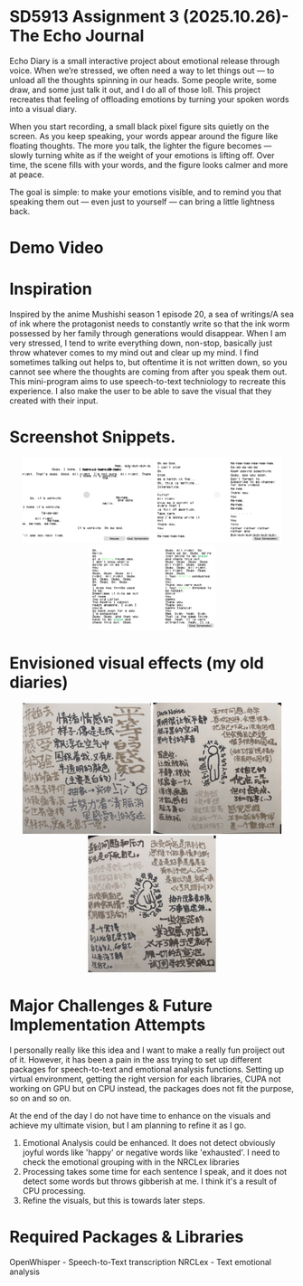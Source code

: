 # SD5913 Assignment 3 (2025.10.26)- The Echo Journal
Echo Diary is a small interactive project about emotional release through voice. When we’re stressed, we often need a way to let things out — to unload all the thoughts spinning in our heads. Some people write, some draw, and some just talk it out, and I do all of those loll. This project recreates that feeling of offloading emotions by turning your spoken words into a visual diary.

When you start recording, a small black pixel figure sits quietly on the screen. As you keep speaking, your words appear around the figure like floating thoughts. The more you talk, the lighter the figure becomes — slowly turning white as if the weight of your emotions is lifting off. Over time, the scene fills with your words, and the figure looks calmer and more at peace.

The goal is simple: to make your emotions visible, and to remind you that speaking them out — even just to yourself — can bring a little lightness back.

# Demo Video



# Inspiration
Inspired by the anime Mushishi season 1 episode 20, a sea of writings/A sea of ink where the protagonist needs to constantly write so that the ink worm possessed by her family through generations would disappear. When I am very stressed, I tend to write everything down, non-stop, basically just throw whatever comes to my mind out and clear up my mind. I find sometimes talking out helps to, but oftentime it is not written down, so you cannot see where the thoughts are coming from after you speak them out. This mini-program aims to use speech-to-text techniology to recreate this experience. I also make the user to be able to save the visual that they created with their input.

# Screenshot Snippets. 
<p align="center">
  <img src="./TBD/EchoJournal_20251026_223509.png" width="45%">
  <img src="./TBD/EchoJournal_20251026_225044.png" width="45%">
  <img src="./TBD/EchoJournal_20251026_231912.png" width="45%">
</p>


# Envisioned visual effects (my old diaries)
<p align="center">
  <img src=".\TBD\IMG_9068.jpg" width="45%">
  <img src=".\TBD\IMG_9069.jpg" width="45%">
  <img src=".\TBD\IMG_9070.jpg" width="45%">
</p>


# Major Challenges & Future Implementation Attempts
I personally really like this idea and I want to make a really fun proiject out of it.
However, it has been a pain in the ass trying to set up different packages for speech-to-text
and emotional analysis functions. Setting up virtual environment, getting the right version for
each libraries, CUPA not working on GPU but on CPU instead, the packages does not fit the purpose, so on and so on. 

At the end of the day I do not have time to enhance on the visuals and achieve my ultimate vision, but I am planning to refine it as I go. 

1) Emotional Analysis could be enhanced. It does not detect obviously joyful words like 'happy' or negative words like 'exhausted'. I need to check the emotional grouping with in the NRCLex libraries
2) Processing takes some time for each sentence I speak, and it does not detect some words but throws gibberish at me. I think it's a result of CPU processing.
3) Refine the visuals, but this is towards later steps. 


# Required Packages & Libraries
OpenWhisper - Speech-to-Text transcription
NRCLex - Text emotional analysis
